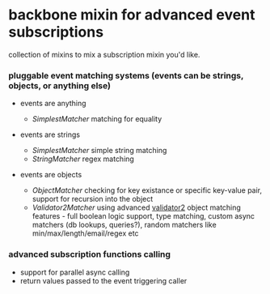 backbone mixin for advanced event subscriptions
===============================================

collection of mixins to mix a subscription mixin you'd like.

### pluggable event matching systems (events can be strings, objects, or anything else)

- events are anything
    - *SimplestMatcher* matching for equality

- events are strings 
    - *SimplestMatcher* simple string matching
    - *StringMatcher* regex matching

- events are objects 
    - *ObjectMatcher* checking for key existance or specific key-value pair, support for recursion into the object
    - *Validator2Matcher* using advanced [validator2](https://github.com/leshy/nodejs-validator2/) object matching features - full boolean logic support, type matching, custom async matchers (db lookups, queries?), random matchers like min/max/length/email/regex etc

### advanced subscription functions calling

- support for parallel async calling
- return values passed to the event triggering caller


